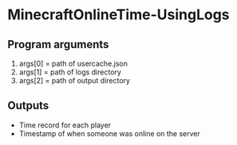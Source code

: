 # MinecraftOnlineTime-UsingLogs

## Program arguments
1. args[0] = path of usercache.json
2. args[1] = path of logs directory
3. args[2] = path of output directory

## Outputs
- Time record for each player
- Timestamp of when someone was online on the server
